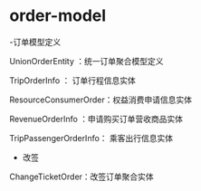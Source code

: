 # order-model
-订单模型定义

UnionOrderEntity ：统一订单聚合模型定义

TripOrderInfo ： 订单行程信息实体

ResourceConsumerOrder：权益消费申请信息实体

RevenueOrderInfo ：申请购买订单营收商品实体

TripPassengerOrderInfo： 乘客出行信息实体


- 改签

ChangeTicketOrder：改签订单聚合实体
